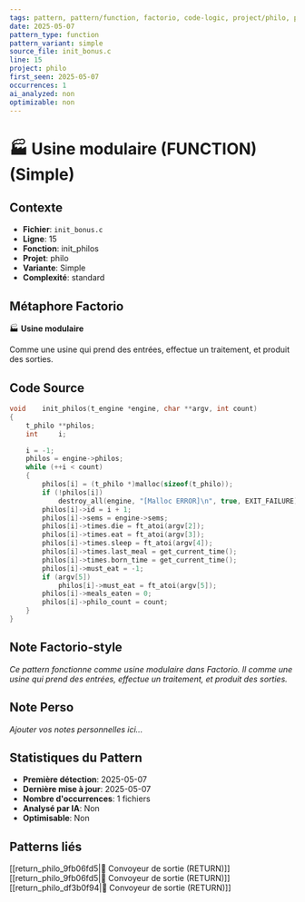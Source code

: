 ```yaml
---
tags: pattern, pattern/function, factorio, code-logic, project/philo, pattern/variant/simple
date: 2025-05-07
pattern_type: function
pattern_variant: simple
source_file: init_bonus.c
line: 15
project: philo
first_seen: 2025-05-07
occurrences: 1
ai_analyzed: non
optimizable: non
---
```


# 🏭 Usine modulaire (FUNCTION) (Simple)

## Contexte
- **Fichier**: `init_bonus.c`
- **Ligne**: 15
- **Fonction**: init_philos
- **Projet**: philo
- **Variante**: Simple
- **Complexité**: standard

## Métaphore Factorio
🏭 **Usine modulaire**

Comme une usine qui prend des entrées, effectue un traitement, et produit des sorties.

## Code Source
```c
void	init_philos(t_engine *engine, char **argv, int count)
{
	t_philo	**philos;
	int		i;

	i = -1;
	philos = engine->philos;
	while (++i < count)
	{
		philos[i] = (t_philo *)malloc(sizeof(t_philo));
		if (!philos[i])
			destroy_all(engine, "[Malloc ERROR]\n", true, EXIT_FAILURE);
		philos[i]->id = i + 1;
		philos[i]->sems = engine->sems;
		philos[i]->times.die = ft_atoi(argv[2]);
		philos[i]->times.eat = ft_atoi(argv[3]);
		philos[i]->times.sleep = ft_atoi(argv[4]);
		philos[i]->times.last_meal = get_current_time();
		philos[i]->times.born_time = get_current_time();
		philos[i]->must_eat = -1;
		if (argv[5])
			philos[i]->must_eat = ft_atoi(argv[5]);
		philos[i]->meals_eaten = 0;
		philos[i]->philo_count = count;
	}
}
```

## Note Factorio-style
*Ce pattern fonctionne comme usine modulaire dans Factorio. Il comme une usine qui prend des entrées, effectue un traitement, et produit des sorties.*

## Note Perso
*Ajouter vos notes personnelles ici...*

## Statistiques du Pattern
- **Première détection**: 2025-05-07
- **Dernière mise à jour**: 2025-05-07
- **Nombre d'occurrences**: 1 fichiers
- **Analysé par IA**: Non
- **Optimisable**: Non

## Patterns liés
[[return_philo_9fb06fd5|🚚 Convoyeur de sortie (RETURN)]]
[[return_philo_9fb06fd5|🚚 Convoyeur de sortie (RETURN)]]
[[return_philo_df3b0f94|🚚 Convoyeur de sortie (RETURN)]]
